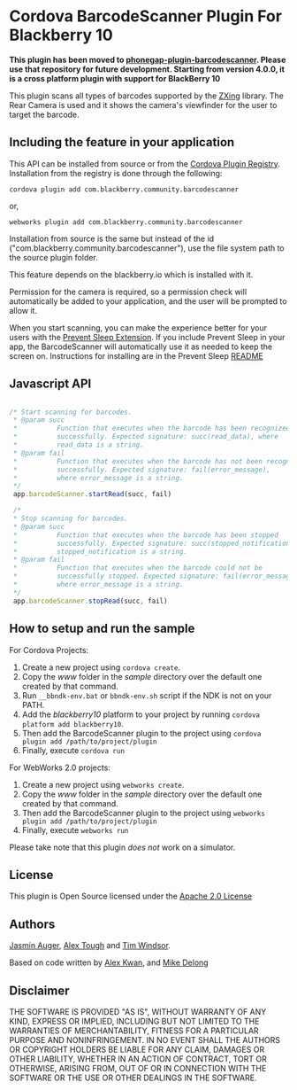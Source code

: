Cordova BarcodeScanner Plugin For Blackberry 10
===============================================

__This plugin has been moved to [phonegap-plugin-barcodescanner](https://github.com/blackberry/phonegap-plugin-barcodescanner). Please use that repository for future development. Starting from version 4.0.0, it is a cross platform plugin with support for BlackBerry 10__

This plugin scans all types of barcodes supported by the [ZXing](https://github.com/blackberry/zxing) library. 
The Rear Camera is used and it shows the camera's viewfinder for the user to target the barcode.

## Including the feature in your application

This API can be installed from source or from the [Cordova Plugin Registry](http://plugins.cordova.io/). Installation from the registry is done through the following:

	cordova plugin add com.blackberry.community.barcodescanner

or,
	
	webworks plugin add com.blackberry.community.barcodescanner

Installation from source is the same but instead of the id ("com.blackberry.community.barcodescanner"), use the file system path to the source plugin folder.

This feature depends on the blackberry.io which is installed with it. 

Permission for the camera is required, so a permission check will automatically be added to your application, and the user will be prompted to allow it.


When you start scanning, you can make the experience better for your users with the [Prevent Sleep Extension](https://github.com/blackberry/WebWorks-Community-APIs/tree/master/BB10-Cordova/PreventSleep). If you include Prevent Sleep in your app, the BarcodeScanner will automatically use it as needed to keep the screen on. Instructions for installing are in the Prevent Sleep [README](https://github.com/blackberry/WebWorks-Community-APIs/blob/master/BB10-Cordova/PreventSleep/README.md)

## Javascript API


```javascript

/* Start scanning for barcodes. 
 * @param succ
 *			Function that executes when the barcode has been recognized 
 *			successfully. Expected signature: succ(read_data), where 
 *			read_data is a string.
 * @param fail
 * 			Function that executes when the barcode has not been recognized 
 *			successfully. Expected signature: fail(error_message), 
 *			where error_message is a string.
 */
 app.barcodeScanner.startRead(succ, fail)

 /*
 * Stop scanning for barcodes.
 * @param succ
 *			Function that executes when the barcode has been stopped
 *			successfully. Expected signature: succ(stopped_notification), where 
 *			stopped_notification is a string.
 * @param fail
 * 			Function that executes when the barcode could not be 
 *			successfully stopped. Expected signature: fail(error_message), 
 *			where error_message is a string.
 */
 app.barcodeScanner.stopRead(succ, fail)

```

## How to setup and run the sample

For Cordova Projects:

1. Create a new project using ```cordova create```.
2. Copy the _www_ folder in the _sample_ directory over the default one created by that command. 
3. Run ```__bbndk-env.bat``` or ```bbndk-env.sh``` script if the NDK is not on your PATH. 
4. Add the _blackberry10_ platform to your project by running ```cordova platform add blackberry10```.
5. Then add the BarcodeScanner plugin to the project using ```cordova plugin add /path/to/project/plugin```
6. Finally, execute ```cordova run```

For WebWorks 2.0 projects:

1. Create a new project using ```webworks create```.
2. Copy the _www_ folder in the _sample_ directory over the default one created by that command. 
5. Then add the BarcodeScanner plugin to the project using ```webworks plugin add /path/to/project/plugin```
6. Finally, execute ```webworks run```

Please take note that this plugin _does not_ work on a simulator.


## License

This plugin is Open Source licensed under the [Apache 2.0 License](http://www.apache.org/licenses/LICENSE-2.0)

## Authors
[Jasmin Auger](https://github.com/FreakenK), [Alex Tough](https://github.com/alextoughg) and [Tim Windsor](https://github.com/timwindsor).

Based on code written by [Alex Kwan](https://github.com/greentea0), and [Mike Delong](https://github.com/mdelong)

## Disclaimer

THE SOFTWARE IS PROVIDED "AS IS", WITHOUT WARRANTY OF ANY KIND, EXPRESS OR IMPLIED, INCLUDING BUT NOT LIMITED TO THE WARRANTIES OF MERCHANTABILITY, FITNESS FOR A PARTICULAR PURPOSE AND NONINFRINGEMENT. IN NO EVENT SHALL THE AUTHORS OR COPYRIGHT HOLDERS BE LIABLE FOR ANY CLAIM, DAMAGES OR OTHER LIABILITY, WHETHER IN AN ACTION OF CONTRACT, TORT OR OTHERWISE, ARISING FROM, OUT OF OR IN CONNECTION WITH THE SOFTWARE OR THE USE OR OTHER DEALINGS IN THE SOFTWARE.